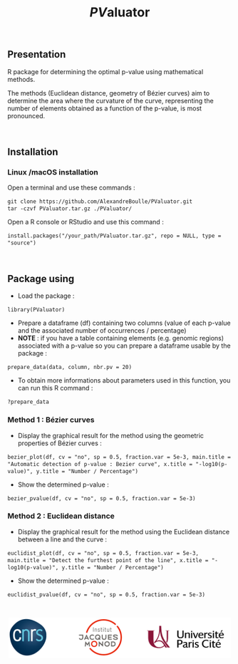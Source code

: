 <h1 align="center"><i>PV</i>aluator</h1>


&nbsp;


## Presentation
R package for determining the optimal p-value using mathematical methods.

The methods (Euclidean distance, geometry of Bézier curves) aim to determine the area where the curvature of the curve, representing the number of elements obtained as a function of the p-value, is most pronounced.

&nbsp;


## Installation
### Linux /macOS installation
Open a terminal and use these commands :

```
git clone https://github.com/AlexandreBoulle/PValuator.git
tar -czvf PValuator.tar.gz ./PValuator/
```

Open a R console or RStudio and use this command :

```
install.packages("/your_path/PValuator.tar.gz", repo = NULL, type = "source")
```

<!-- ### Windows installation -->


&nbsp;


## Package using

* Load the package : 

```
library(PValuator)
```

* Prepare a dataframe (df) containing two columns (value of each p-value and the associated number of occurrences / percentage)
* **NOTE** : if you have a table containing elements (e.g. genomic regions) associated with a p-value so you can prepare a dataframe usable by the package :

```
prepare_data(data, column, nbr.pv = 20)
```

* To obtain more informations about parameters used in this function, you can run this R command :

```
?prepare_data
```
  

### Method 1 : Bézier curves

* Display the graphical result for the method using the geometric properties of Bézier curves :

```
bezier_plot(df, cv = "no", sp = 0.5, fraction.var = 5e-3, main.title = "Automatic detection of p-value : Bezier curve", x.title = "-log10(p-value)", y.title = "Number / Percentage")
```

* Show the determined p-value :

```
bezier_pvalue(df, cv = "no", sp = 0.5, fraction.var = 5e-3)
```

### Method 2 : Euclidean distance

* Display the graphical result for the method using the Euclidean distance between a line and the curve :

```
euclidist_plot(df, cv = "no", sp = 0.5, fraction.var = 5e-3, main.title = "Detect the furthest point of the line", x.title = "-log10(p-value)", y.title = "Number / Percentage")
```

* Show the determined p-value :

```
euclidist_pvalue(df, cv = "no", sp = 0.5, fraction.var = 5e-3)
```


&nbsp;


<div align="center"><img src="All_logos.png" width="500"></div>

